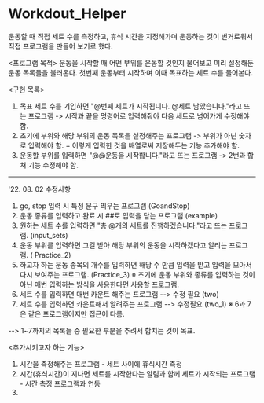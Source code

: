 # Workdout_Helper
운동할 때 직접 세트 수를 측정하고, 휴식 시간을 지정해가며 운동하는 것이 번거로워서 직접 프로그램을 만들어 보기로 했다.

<프로그램 목적>
운동을 시작할 때 어떤 부위를 운동할 것인지 물어보고 
미리 설정해둔 운동 목록들을 불러온다.
첫번째 운동부터 시작하며 이때 목표하는 세트 수를 물어본다.

<구현 목록>
1. 목표 세트 수를 기입하면 "@번째 세트가 시작됩니다. @세트 남았습니다."라고 뜨는 프로그램 -> 시작과 끝을 명령어로 입력해줘야 다음 세트로 넘어가게 수정해야 함.
2. 초기에 부위와 해당 부위의 운동 목록을 설정해주는 프로그램 -> 부위가 아닌 숫자로 입력해야 함. + 이렇게 입력한 것을 배열로써 저장해두는 기능 추가해야 함.
3. 운동할 부위를 입력하면 "@@운동을 시작합니다."라고 뜨는 프로그램 -> 2번과 합쳐 기능 수정해야 함.

---------------------------------------------------------------------------------------------------------

 '22. 08. 02 수정사항
1. go, stop 입력 시 특정 문구 띄우는 프로그램 (GoandStop)
2. 운동 종류를 입력하고 완료 시 ##로 입력을 닫는 프로그램  (example)
3. 원하는 세트 수를 입력하면 "총 @개의 세트를 진행하겠습니다."라고 뜨는 프로그램.  (input_sets)
4. 운동 부위를 입력하면 그걸 받아 해당 부위의 운동을 시작하겠다고 알리는 프로그램. ( Practice_2)
5. 하고자 하는 운동 종목의 개수를 입력하면 해당 수 만큼 입력을 받고 입력을 모아서 다시 보여주는 프로그램.  (Practice_3)
※ 초기에 운동 부위와 종류를 입력하는 것이 아닌 매번 입력하는 방식을 사용한다면 사용할 프로그램.
6. 세트 수를 입력하면 매번 카운트 해주는 프로그램 --> 수정 필요 (two)
7. 세트 수를 입력하면 카운트해서 알려주는 프로그램 --> 수정필요 (two_1)
※ 6과 7은 같은 프로그램이지만 접근이 다름.

--> 1~7까지의 목록들 중 필요한 부분을 추려서 합치는 것이 목표.


<추가시키고자 하는 기능>
1. 시간을 측정해주는 프로그램 - 세트 사이에 휴식시간 측정
2. 시간(휴식시간)이 지나면 세트를 시작한다는 알림과 함께 세트가 시작되는 프로그램 - 시간 측정 프로그램과 연동
3. 
